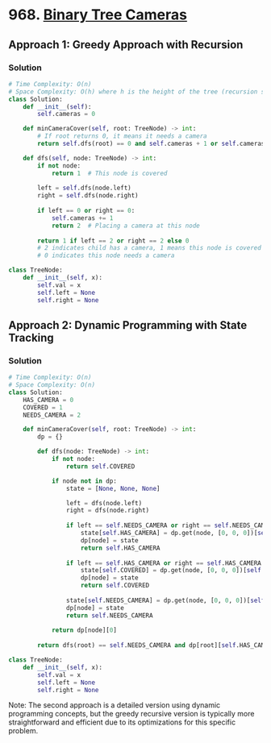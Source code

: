 # 968. [Binary Tree Cameras](https://leetcode.com/problems/binary-tree-cameras/)

## Approach 1: Greedy Approach with Recursion

### Solution
```python
# Time Complexity: O(n)
# Space Complexity: O(h) where h is the height of the tree (recursion stack)
class Solution:
    def __init__(self):
        self.cameras = 0

    def minCameraCover(self, root: TreeNode) -> int:
        # If root returns 0, it means it needs a camera
        return self.dfs(root) == 0 and self.cameras + 1 or self.cameras

    def dfs(self, node: TreeNode) -> int:
        if not node:
            return 1  # This node is covered
        
        left = self.dfs(node.left)
        right = self.dfs(node.right)
        
        if left == 0 or right == 0:
            self.cameras += 1
            return 2  # Placing a camera at this node
        
        return 1 if left == 2 or right == 2 else 0
        # 2 indicates child has a camera, 1 means this node is covered
        # 0 indicates this node needs a camera

class TreeNode:
    def __init__(self, x):
        self.val = x
        self.left = None
        self.right = None
```

## Approach 2: Dynamic Programming with State Tracking

### Solution
```python
# Time Complexity: O(n)
# Space Complexity: O(n)
class Solution:
    HAS_CAMERA = 0
    COVERED = 1
    NEEDS_CAMERA = 2

    def minCameraCover(self, root: TreeNode) -> int:
        dp = {}

        def dfs(node: TreeNode) -> int:
            if not node:
                return self.COVERED

            if node not in dp:
                state = [None, None, None] 

                left = dfs(node.left)
                right = dfs(node.right)
                
                if left == self.NEEDS_CAMERA or right == self.NEEDS_CAMERA:
                    state[self.HAS_CAMERA] = dp.get(node, [0, 0, 0])[self.HAS_CAMERA] + 1
                    dp[node] = state
                    return self.HAS_CAMERA
                
                if left == self.HAS_CAMERA or right == self.HAS_CAMERA:
                    state[self.COVERED] = dp.get(node, [0, 0, 0])[self.COVERED]
                    dp[node] = state
                    return self.COVERED
                
                state[self.NEEDS_CAMERA] = dp.get(node, [0, 0, 0])[self.NEEDS_CAMERA]
                dp[node] = state
                return self.NEEDS_CAMERA
            
            return dp[node][0]
        
        return dfs(root) == self.NEEDS_CAMERA and dp[root][self.HAS_CAMERA] + 1 or dp[root][self.HAS_CAMERA]

class TreeNode:
    def __init__(self, x):
        self.val = x
        self.left = None
        self.right = None
```

Note: The second approach is a detailed version using dynamic programming concepts, but the greedy recursive version is typically more straightforward and efficient due to its optimizations for this specific problem.

